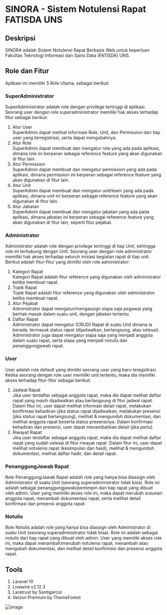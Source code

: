 # SINORA - Sistem Notulensi Rapat FATISDA UNS
## Deskripsi 
SINORA adalah Sistem Notulensi Rapat Berbasis Web untuk keperluan Fakultas Teknologi Informasi dan Sains Data (FATISDA) UNS. 
## Role dan Fitur
Aplikasi ini memiliki 5 Role Utama, sebagai berikut:
### SuperAdministrator
SuperAdministrator adalah role dengan privilege tertinggi di aplikasi. Seorang user dengan role superadministrator memiliki hak akses terhadap fitur sebagai berikut:
1. Atur User <br>
   SuperAdmin dapat melihat informasi Role, Unit, dan Permission dari tiap user yang terregistrasi, serta dapat mengubahnya.
2. Atur Role <br>
   SuperAdmin dapat membuat dan mengatur role yang ada pada aplikasi, dimana role ini berperan sebagai reference feature yang akan digunakan di fitur lain.
3. Atur Permission <br>
   SuperAdmin dapat membuat dan mengatur permission yang ada pada aplikasi, dimana permission ini berperan sebagai reference feature yang akan digunakan di fitur lain.
4. Atur Unit <br>
   SuperAdmin dapat membuat dan mengatur unit/team yang ada pada aplikasi, dimana unit ini berperan sebagai reference feature yang akan digunakan di fitur lain.
5. Atur Jabatan <br>
   SuperAdmin dapat membuat dan mengatur jabatan yang ada pada aplikasi, dimana jabatan ini berperan sebagai reference feature yang akan digunakan di fitur lain, seperti fitur pejabat.
### Administrator
Administrator adalah role dengan privilege tertinggi di tiap Unit, sehingga role ini terhubung dengan Unit. Seorang user dengan role administrator memiliki hak akses terhadap seluruh inisiasi kegiatan rapat di tiap unit. Berikut adalah fitur-fitur yang dimiliki oleh role administrator:
1. Kategori Rapat <br>
   Kategori Rapat adalah fitur reference yang digunakan oleh administrator ketika membuat rapat.
2. Topik Rapat <br>
   Topik Rapat adalah fitur reference yang digunakan oleh administrator ketika membuat rapat.
5. Atur Pejabat <br>
   Administrator dapat mengatur/mengassign siapa saja pegawai yang berhak masuk dalam suatu unit, dengan jabatan tertentu.
7. Daftar Rapat <br>
   Administrator dapat mengatur (CRUD) Rapat di suatu Unit dimana ia berada, termasuk status rapat (dijadwalkan, berlangsung, atau selesai). Administrator juga dapat mengatur siapa saja yang menjadi anggota dalam suatu rapat, serta siapa yang menjadi notulis dan penanggungjawab rapat.
### User
User adalah role default yang dimiliki seorang user yang baru teregsitrasi. Ketika seorang dengan role user memiliki unit tertentu, maka dia memiliki akses terhadap fitur-fitur sebagai berikut:
1. Jadwal Rapat <br>
   Jika user terdaftar sebagai anggota rapat, maka dia dapat melihat daftar rapat yang masih dijadwalkan atau berlangsung di fitur jadwal rapat. Dalam fitur ini, user dapat melihat informasi detail rapat, melakukan konfirmasi kehadiran (jika status rapat dijadwalkan, melakukan presensi (jika status rapat berlangsung), melihat & mengunduh dokumentasi, dan melihat anggota rapat beserta status presensinya. Dalam konfirmasi kehadiran dan presensi, user dapat menambahkan detail (jika perlu).
2. Riwayat Rapat <br>
   Jika user terdaftar sebagai anggota rapat, maka dia dapat melihat daftar rapat yang sudah selesai di fitur riwayat rapat. Dalam fitur ini, user dapat melihat notulensi rapat (kesimpulan dan hasil), melihat & mengunduh dokumentasi, melihat daftar hadir, dan detail rapat.
### PenanggungJawab Rapat
Role PenanggungJawab Rapat adalah role yang hanya bisa diassign oleh Administrator di suatu Unit (seorang superadministrator tidak bisa). Role ini adalah sebagai penanggungjawab/pemimpin dari tiap rapat yang dibuat oleh admin. User yang memiliki akses role ini, maka dapat merubah susunan anggota rapat, menambah dokumentasi rapat, serta melihat detail konfirmasi dan presensi anggota rapat.
### Notulis
Role Notulis adalah role yang hanya bisa diassign oleh Administrator di suatu Unit (seorang superadministrator tidak bisa). Role ini adalah sebagai notulis dari tiap rapat yang dibuat oleh admin. User yang memiliki akses role ini, maka dapat menambah/merubah notulensi rapat, menambah atau mengubah dokumentasi, dan melihat detail konfirmasi dan presensi anggota rapat.

## Tools
1. Laravel 10
2. Livewire v2.12.3
3. Laratrust by Santigarcor
4. Velzon Premium by ThemeForest

![image](https://drive.google.com/uc?export=view&id=16RiDV-_ouYY8Rjv-J9w7YxoZPeZnOKnx)

   

    
